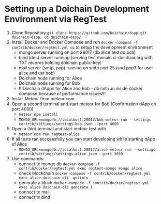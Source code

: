 # Setting up a Doichain Development Environment via RegTest

1. Clone Repository ```git clone https://github.com/Doichain/dapp.git doichain-dapp; cd doichain-dapp/```
2. Install Docker and Docker Compose and run ```docker-compose -f contrib/docker/regtest.yml up``` to setup the development environment
    - mongo server running on port 28017 (db alice and db bob)
    - bind (dns) server running (serving test domain ci-doichain.org with TXT records holding doichain public-key)
    - mail server (smtp, pop) running on smtp port 25 (and pop3 for user alice and usr bob)
    - Doichain node running for Alice
    - Doichain node running for Bob
    - !!!Doichain dApps for Alice and Bob - do not run inside docker compose because of performance issues!!!
3. Install Meteor from meteor.com
4. Open a second terminal and start meteor for Bob (Confirmation dApp on port 4000)
    - ```meteor npm install```
    - ```MONGO_URL=mongodb://localhost:28017/bob meteor run --settings contrib/settings/settings-bob.json --port 4000```
5. Open a third terminal and start meteor test with
    - ```meteor npm run regtest-alice```
6. If all tests ran successfully you can start developing while starting dApp of Alice
    - ```MONGO_URL=mongodb://localhost:28017/alice meteor run --settings contrib/settings/settings-alice.json --port 3000```
7. Use commands:
    - connect to mongo db ```docker-compose -f contrib/docker/regtest.yml exec regtest-mongo mongo alice```
    - check blockchain  ```docker-compose -f contrib/docker/regtest.yml exec alice doichain-cli -getinfo```
    - generate a block  ```docker-compose -f contrib/docker/regtest.yml exec alice doichain-cli generate 1```
    - connect to mail
    - connect to bind
